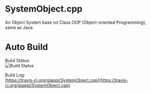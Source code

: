 # SystemObject.cpp  
 An Object System base on Class OOP (Object-oriented Programming), same as Java.  

# Auto Build  
Build Status:  
![Build Status](https://travis-ci.org/giappi/SystemObject.cpp.svg?branch=master)
  
Build Log:  
[https://travis-ci.org/giappi/SystemObject.cpp](https://travis-ci.org/giappi/SystemObject.cpp)  
